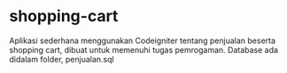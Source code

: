 # shopping-cart
Aplikasi sederhana menggunakan Codeigniter tentang penjualan beserta shopping cart, dibuat untuk memenuhi tugas pemrogaman.
Database ada didalam folder, penjualan.sql
